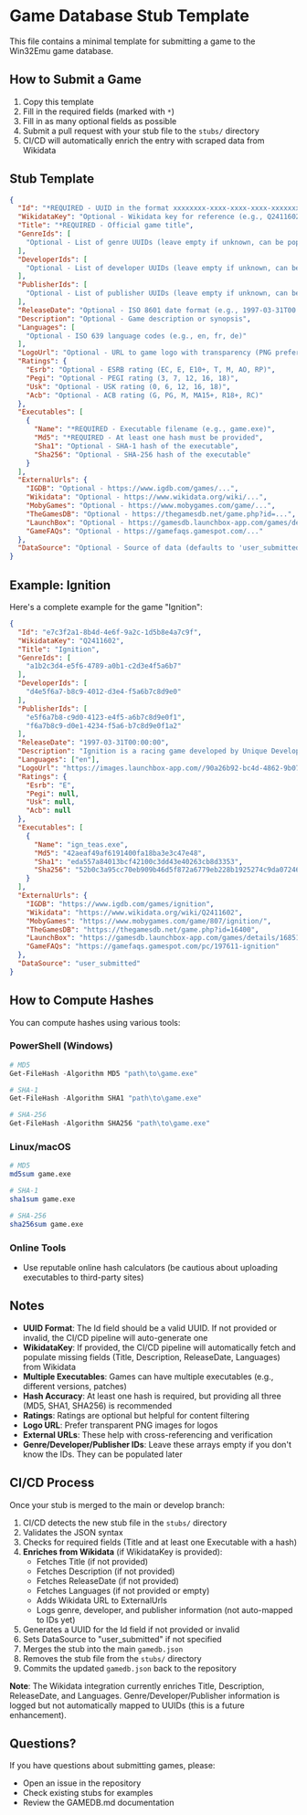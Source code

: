 # Game Database Stub Template

This file contains a minimal template for submitting a game to the Win32Emu game database.

## How to Submit a Game

1. Copy this template
2. Fill in the required fields (marked with `*`)
3. Fill in as many optional fields as possible
4. Submit a pull request with your stub file to the `stubs/` directory
5. CI/CD will automatically enrich the entry with scraped data from Wikidata

## Stub Template

```json
{
  "Id": "*REQUIRED - UUID in the format xxxxxxxx-xxxx-xxxx-xxxx-xxxxxxxxxxxx (will be auto-generated if not provided or invalid)",
  "WikidataKey": "Optional - Wikidata key for reference (e.g., Q2411602)",
  "Title": "*REQUIRED - Official game title",
  "GenreIds": [
    "Optional - List of genre UUIDs (leave empty if unknown, can be populated later)"
  ],
  "DeveloperIds": [
    "Optional - List of developer UUIDs (leave empty if unknown, can be populated later)"
  ],
  "PublisherIds": [
    "Optional - List of publisher UUIDs (leave empty if unknown, can be populated later)"
  ],
  "ReleaseDate": "Optional - ISO 8601 date format (e.g., 1997-03-31T00:00:00)",
  "Description": "Optional - Game description or synopsis",
  "Languages": [
    "Optional - ISO 639 language codes (e.g., en, fr, de)"
  ],
  "LogoUrl": "Optional - URL to game logo with transparency (PNG preferred)",
  "Ratings": {
    "Esrb": "Optional - ESRB rating (EC, E, E10+, T, M, AO, RP)",
    "Pegi": "Optional - PEGI rating (3, 7, 12, 16, 18)",
    "Usk": "Optional - USK rating (0, 6, 12, 16, 18)",
    "Acb": "Optional - ACB rating (G, PG, M, MA15+, R18+, RC)"
  },
  "Executables": [
    {
      "Name": "*REQUIRED - Executable filename (e.g., game.exe)",
      "Md5": "*REQUIRED - At least one hash must be provided",
      "Sha1": "Optional - SHA-1 hash of the executable",
      "Sha256": "Optional - SHA-256 hash of the executable"
    }
  ],
  "ExternalUrls": {
    "IGDB": "Optional - https://www.igdb.com/games/...",
    "Wikidata": "Optional - https://www.wikidata.org/wiki/...",
    "MobyGames": "Optional - https://www.mobygames.com/game/...",
    "TheGamesDB": "Optional - https://thegamesdb.net/game.php?id=...",
    "LaunchBox": "Optional - https://gamesdb.launchbox-app.com/games/details/...",
    "GameFAQs": "Optional - https://gamefaqs.gamespot.com/..."
  },
  "DataSource": "Optional - Source of data (defaults to 'user_submitted' if not provided)"
}
```

## Example: Ignition

Here's a complete example for the game "Ignition":

```json
{
  "Id": "e7c3f2a1-8b4d-4e6f-9a2c-1d5b8e4a7c9f",
  "WikidataKey": "Q2411602",
  "Title": "Ignition",
  "GenreIds": [
    "a1b2c3d4-e5f6-4789-a0b1-c2d3e4f5a6b7"
  ],
  "DeveloperIds": [
    "d4e5f6a7-b8c9-4012-d3e4-f5a6b7c8d9e0"
  ],
  "PublisherIds": [
    "e5f6a7b8-c9d0-4123-e4f5-a6b7c8d9e0f1",
    "f6a7b8c9-d0e1-4234-f5a6-b7c8d9e0f1a2"
  ],
  "ReleaseDate": "1997-03-31T00:00:00",
  "Description": "Ignition is a racing game developed by Unique Development Studios and published by Virgin Interactive for PC, Sega Saturn and PlayStation in 1997. The game features overhead-view racing with power-ups and weapons.",
  "Languages": ["en"],
  "LogoUrl": "https://images.launchbox-app.com//90a26b92-bc4d-4862-9b07-dc36b88536e0.png",
  "Ratings": {
    "Esrb": "E",
    "Pegi": null,
    "Usk": null,
    "Acb": null
  },
  "Executables": [
    {
      "Name": "ign_teas.exe",
      "Md5": "42aeaf49af6191400fa18ba3e3c47e48",
      "Sha1": "eda557a84013bcf42100c3dd43e40263cb8d3353",
      "Sha256": "52b0c3a95cc70eb909b46d5f872a6779eb228b1925274c9da072463934ff2099"
    }
  ],
  "ExternalUrls": {
    "IGDB": "https://www.igdb.com/games/ignition",
    "Wikidata": "https://www.wikidata.org/wiki/Q2411602",
    "MobyGames": "https://www.mobygames.com/game/807/ignition/",
    "TheGamesDB": "https://thegamesdb.net/game.php?id=16400",
    "LaunchBox": "https://gamesdb.launchbox-app.com/games/details/168516-ignition",
    "GameFAQs": "https://gamefaqs.gamespot.com/pc/197611-ignition"
  },
  "DataSource": "user_submitted"
}
```

## How to Compute Hashes

You can compute hashes using various tools:

### PowerShell (Windows)
```powershell
# MD5
Get-FileHash -Algorithm MD5 "path\to\game.exe"

# SHA-1
Get-FileHash -Algorithm SHA1 "path\to\game.exe"

# SHA-256
Get-FileHash -Algorithm SHA256 "path\to\game.exe"
```

### Linux/macOS
```bash
# MD5
md5sum game.exe

# SHA-1
sha1sum game.exe

# SHA-256
sha256sum game.exe
```

### Online Tools
- Use reputable online hash calculators (be cautious about uploading executables to third-party sites)

## Notes

- **UUID Format**: The Id field should be a valid UUID. If not provided or invalid, the CI/CD pipeline will auto-generate one
- **WikidataKey**: If provided, the CI/CD pipeline will automatically fetch and populate missing fields (Title, Description, ReleaseDate, Languages) from Wikidata
- **Multiple Executables**: Games can have multiple executables (e.g., different versions, patches)
- **Hash Accuracy**: At least one hash is required, but providing all three (MD5, SHA1, SHA256) is recommended
- **Ratings**: Ratings are optional but helpful for content filtering
- **Logo URL**: Prefer transparent PNG images for logos
- **External URLs**: These help with cross-referencing and verification
- **Genre/Developer/Publisher IDs**: Leave these arrays empty if you don't know the IDs. They can be populated later

## CI/CD Process

Once your stub is merged to the main or develop branch:

1. CI/CD detects the new stub file in the `stubs/` directory
2. Validates the JSON syntax
3. Checks for required fields (Title and at least one Executable with a hash)
4. **Enriches from Wikidata** (if WikidataKey is provided):
   - Fetches Title (if not provided)
   - Fetches Description (if not provided)
   - Fetches ReleaseDate (if not provided)
   - Fetches Languages (if not provided or empty)
   - Adds Wikidata URL to ExternalUrls
   - Logs genre, developer, and publisher information (not auto-mapped to IDs yet)
5. Generates a UUID for the Id field if not provided or invalid
6. Sets DataSource to "user_submitted" if not specified
7. Merges the stub into the main `gamedb.json`
8. Removes the stub file from the `stubs/` directory
9. Commits the updated `gamedb.json` back to the repository

**Note**: The Wikidata integration currently enriches Title, Description, ReleaseDate, and Languages. Genre/Developer/Publisher information is logged but not automatically mapped to UUIDs (this is a future enhancement).

## Questions?

If you have questions about submitting games, please:
- Open an issue in the repository
- Check existing stubs for examples
- Review the GAMEDB.md documentation
